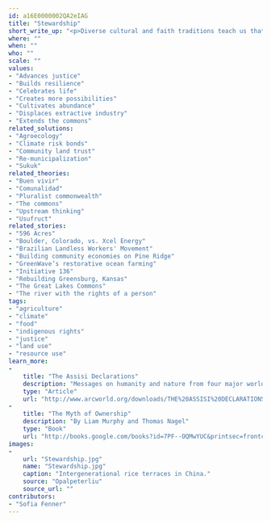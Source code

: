 ```yaml
---
id: a16E0000002QA2eIAG
title: "Stewardship"
short_write_up: "<p>Diverse cultural and faith traditions teach us that no human ownership is truly absolute. Any control we have over the assets of this planet may be a gift from God, nature, or our ancestors, but one thing is for sure: our dominion is only temporary. Others bequeathed us these assets, and others will depend upon them after we are gone. Stewardship, as opposed to ownership, embraces this reality. Whereas ownership suggests a right to do as we please, stewardship emphasizes our responsibility to protect, cultivate, and serve that which nourishes us. As such, the concept of stewardship forms a solid foundation for conversations about distributive justice and regenerative systems. </p>"
where: ""
when: ""
who: ""
scale: ""
values:
- "Advances justice"
- "Builds resilience"
- "Celebrates life"
- "Creates more possibilities"
- "Cultivates abundance"
- "Displaces extractive industry"
- "Extends the commons"
related_solutions:
- "Agroecology"
- "Climate risk bonds"
- "Community land trust"
- "Re-municipalization"
- "Sukuk"
related_theories:
- "Buen vivir"
- "Comunalidad"
- "Pluralist commonwealth"
- "The commons"
- "Upstream thinking"
- "Usufruct"
related_stories:
- "596 Acres"
- "Boulder, Colorado, vs. Xcel Energy"
- "Brazilian Landless Workers' Movement"
- "Building community economies on Pine Ridge"
- "GreenWave’s restorative ocean farming"
- "Initiative 136"
- "Rebuilding Greensburg, Kansas"
- "The Great Lakes Commons"
- "The river with the rights of a person"
tags:
- "agriculture"
- "climate"
- "food"
- "indigenous rights"
- "justice"
- "land use"
- "resource use"
learn_more:
-
    title: "The Assisi Declarations"
    description: "Messages on humanity and nature from four major world religions"
    type: "Article"
    url: "http://www.arcworld.org/downloads/THE%20ASSISI%20DECLARATIONS.pdf"
-
    title: "The Myth of Ownership"
    description: "By Liam Murphy and Thomas Nagel"
    type: "Book"
    url: "http://books.google.com/books?id=7PF--OQMwYUC&printsec=frontcover&dq=murphy+nagel+the+myth+of+ownership&hl=en&sa=X&ei=RZwDVJK-EoeCjAKy0oGgCg&ved=0CCoQ6AEwAA#v=onepage&q&f=false"
images:
-
    url: "Stewardship.jpg"
    name: "Stewardship.jpg"
    caption: "Intergenerational rice terraces in China."
    source: "Opalpeterliu"
    source_url: ""
contributors:
- "Sofia Fenner"
---
```

